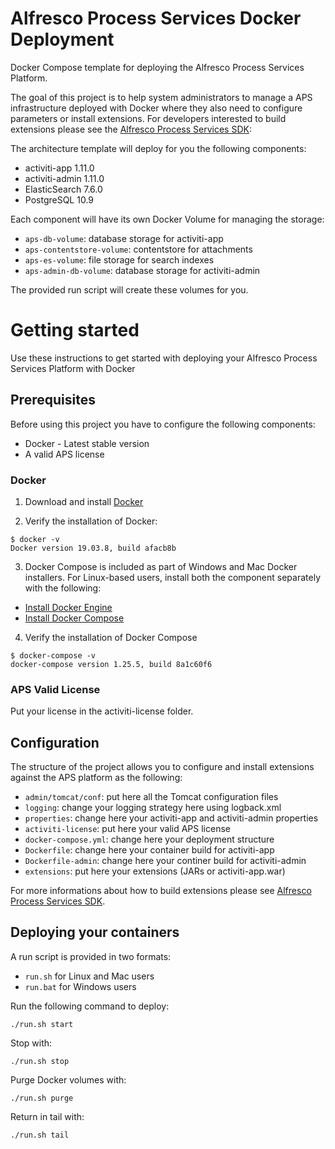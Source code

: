 # Alfresco Process Services Docker Deployment
Docker Compose template for deploying the Alfresco Process Services Platform.

The goal of this project is to help system administrators to manage a APS infrastructure deployed with Docker where they also need to configure parameters or install extensions.
For developers interested to build extensions please see the [Alfresco Process Services SDK](https://github.com/OpenPj/alfresco-process-services-project-sdk):

The architecture template will deploy for you the following components:

* activiti-app 1.11.0
* activiti-admin 1.11.0
* ElasticSearch 7.6.0
* PostgreSQL 10.9

Each component will have its own Docker Volume for managing the storage:

* `aps-db-volume`: database storage for activiti-app
* `aps-contentstore-volume`: contentstore for attachments
* `aps-es-volume`: file storage for search indexes
* `aps-admin-db-volume`: database storage for activiti-admin

The provided run script will create these volumes for you.


# Getting started

Use these instructions to get started with deploying your Alfresco Process Services Platform with Docker

## Prerequisites
   
Before using this project you have to configure the following components:
* Docker - Latest stable version
* A valid APS license

### Docker

1. Download and install [Docker](https://docs.docker.com/install/)

2. Verify the installation of Docker:

```
$ docker -v
Docker version 19.03.8, build afacb8b
``` 

3. Docker Compose is included as part of Windows and Mac Docker installers.
For Linux-based users, install both the component separately with the following:

* [Install Docker Engine](https://docs.docker.com/engine/install/)
* [Install Docker Compose](https://docs.docker.com/compose/install/)

4. Verify the installation of Docker Compose

```
$ docker-compose -v
docker-compose version 1.25.5, build 8a1c60f6
```

### APS Valid License

Put your license in the activiti-license folder.

## Configuration

The structure of the project allows you to configure and install extensions against the APS platform as the following:

* `admin/tomcat/conf`: put here all the Tomcat configuration files
* `logging`: change your logging strategy here using logback.xml
* `properties`: change here your activiti-app and activiti-admin properties
* `activiti-license`: put here your valid APS license
* `docker-compose.yml`: change here your deployment structure
* `Dockerfile`: change here your container build for activiti-app
* `Dockerfile-admin`: change here your continer build for activiti-admin
* `extensions`: put here your extensions (JARs or activiti-app.war)

For more informations about how to build extensions please see [Alfresco Process Services SDK](https://github.com/OpenPj/alfresco-process-services-project-sdk).

## Deploying your containers

A run script is provided in two formats:

* `run.sh` for Linux and Mac users
* `run.bat` for Windows users

Run the following command to deploy:

```
./run.sh start
```

Stop with:

```
./run.sh stop
```

Purge Docker volumes with:

```
./run.sh purge
```

Return in tail with:

```
./run.sh tail
```
